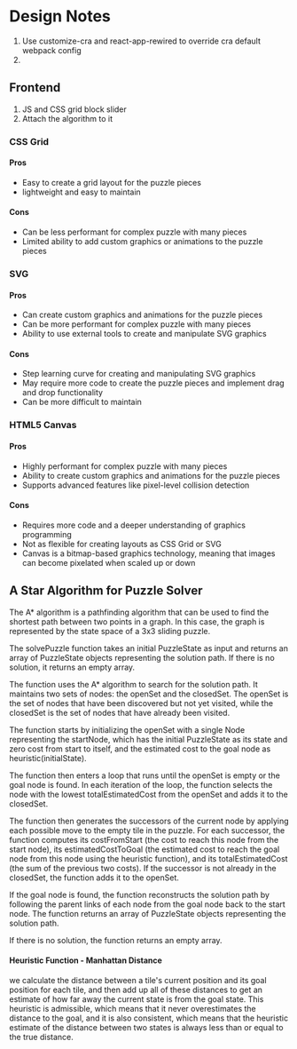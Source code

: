 # Design Notes

1. Use customize-cra and react-app-rewired to override cra default webpack config
2. 

## Frontend
1. JS and CSS grid block slider
2. Attach the algorithm to it


### CSS Grid
#### Pros
 - Easy to create a grid layout for the puzzle pieces
 - lightweight and easy to maintain

#### Cons
 - Can be less performant for complex puzzle with many pieces
 - Limited ability to add custom graphics or animations to the puzzle pieces

### SVG
#### Pros
  - Can create custom graphics and animations for the puzzle pieces
  - Can be more performant for complex puzzle with many pieces
  - Ability to use external tools to create and manipulate SVG graphics

#### Cons
 - Step learning curve for creating and manipulating SVG graphics
 - May require more code to create the puzzle pieces and implement drag and drop functionality
 - Can be more difficult to maintain

### HTML5 Canvas
#### Pros
 - Highly performant for complex puzzle with many pieces
 - Ability to create custom graphics and animations for the puzzle pieces
 - Supports advanced features like pixel-level collision detection

#### Cons
 - Requires more code and a deeper understanding of graphics programming
 - Not as flexible for creating layouts as CSS Grid or SVG
 - Canvas is a bitmap-based graphics technology, meaning that images can become pixelated when scaled up or down



## A Star Algorithm for Puzzle Solver
The A* algorithm is a pathfinding algorithm that can be used to find the shortest path between two points in a graph. In this case, the graph is represented by the state space of a 3x3 sliding puzzle.

The solvePuzzle function takes an initial PuzzleState as input and returns an array of PuzzleState objects representing the solution path. If there is no solution, it returns an empty array.

The function uses the A* algorithm to search for the solution path. It maintains two sets of nodes: the openSet and the closedSet. The openSet is the set of nodes that have been discovered but not yet visited, while the closedSet is the set of nodes that have already been visited.

The function starts by initializing the openSet with a single Node representing the startNode, which has the initial PuzzleState as its state and zero cost from start to itself, and the estimated cost to the goal node as heuristic(initialState).

The function then enters a loop that runs until the openSet is empty or the goal node is found. In each iteration of the loop, the function selects the node with the lowest totalEstimatedCost from the openSet and adds it to the closedSet.

The function then generates the successors of the current node by applying each possible move to the empty tile in the puzzle. For each successor, the function computes its costFromStart (the cost to reach this node from the start node), its estimatedCostToGoal (the estimated cost to reach the goal node from this node using the heuristic function), and its totalEstimatedCost (the sum of the previous two costs). If the successor is not already in the closedSet, the function adds it to the openSet.

If the goal node is found, the function reconstructs the solution path by following the parent links of each node from the goal node back to the start node. The function returns an array of PuzzleState objects representing the solution path.

If there is no solution, the function returns an empty array.

#### Heuristic Function - Manhattan Distance
we calculate the distance between a tile's current position and its goal position for each tile, and then add up all of these distances to get an estimate of how far away the current state is from the goal state. This heuristic is admissible, which means that it never overestimates the distance to the goal, and it is also consistent, which means that the heuristic estimate of the distance between two states is always less than or equal to the true distance.
